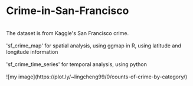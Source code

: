 # Crime-in-San-Francisco
<br>
The dataset is from Kaggle's San Francisco crime. 
<br>
<br>
'sf_crime_map' for spatial analysis, using ggmap in R, using latitude and longitude information
<br>
<br>
'sf_crime_time_series' for temporal analysis, using python
<br>
<br>
![my image](https://plot.ly/~lingcheng99/0/counts-of-crime-by-category/)

